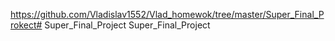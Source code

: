 https://github.com/Vladislav1552/Vlad_homewok/tree/master/Super_Final_Prokect# Super_Final_Project
Super_Final_Project
